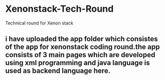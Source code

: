 # Xenonstack-Tech-Round
Technical round for Xenon stack
## i have uploaded the app folder which consistes of the app for xenonstack coding round.the app consists of 3 main pages which are developed using xml programming and java language is used as backend language here.
